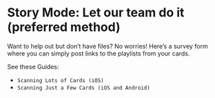 # Story Mode: Let our team do it (preferred method)

Want to help out but don’t have files? No worries! Here’s a survey form where you can simply post links to the playlists from your cards.

See these Guides:
- `Scanning Lots of Cards (iOS)`
- `Scanning Just a Few Cards (iOS and Android)`
